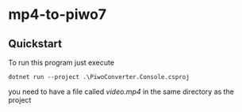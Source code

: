 # mp4-to-piwo7
## Quickstart
To run this program just execute
```shell
dotnet run --project .\PiwoConverter.Console.csproj
```
you need to have a file called *video.mp4* in the same directory as the project
